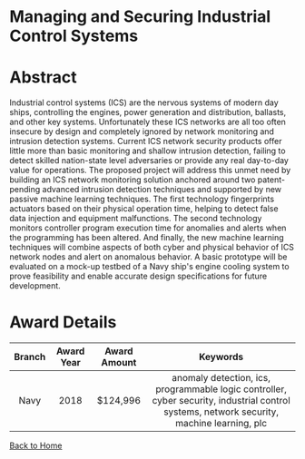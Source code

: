 
Managing and Securing Industrial Control Systems
================================================

# Abstract


Industrial control systems (ICS) are the nervous systems of modern day ships, controlling the engines, power generation and distribution, ballasts, and other key systems. Unfortunately these ICS networks are all too often insecure by design and completely ignored by network monitoring and intrusion detection systems. Current ICS network security products offer little more than basic monitoring and shallow intrusion detection, failing to detect skilled nation-state level adversaries or provide any real day-to-day value for operations. The proposed project will address this unmet need by building an ICS network monitoring solution anchored around two patent-pending advanced intrusion detection techniques and supported by new passive machine learning techniques. The first technology fingerprints actuators based on their physical operation time, helping to detect false data injection and equipment malfunctions. The second technology monitors controller program execution time for anomalies and alerts when the programming has been altered. And finally, the new machine learning techniques will combine aspects of both cyber and physical behavior of ICS network nodes and alert on anomalous behavior. A basic prototype will be evaluated on a mock-up testbed of a Navy ship's engine cooling system to prove feasibility and enable accurate design specifications for future development.  

# Award Details

|Branch|Award Year|Award Amount|Keywords|
| :---: | :---: | :---: | :---: |
|Navy|2018|$124,996|anomaly detection, ics, programmable logic controller, cyber security, industrial control systems, network security, machine learning, plc|
  
  


[Back to Home](https://github.com/chrischow/dod_sbir_awards/JH/#1974)